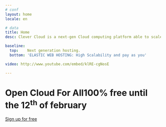 ```yaml
---
# conf
layout: home
locale: en

# data
title: Home
desc: Clever Cloud is a next-gen Cloud computing platform able to scale websites and apps automatically.

baseline:
  top:    Next generation hosting.
  bottom: 'ELASTIC WEB HOSTING: High Scalability and pay as you'

video: http://www.youtube.com/embed/klRE-cgNosE

---
```

<h1 class="cc-home__jumbo__title">Open Cloud For All<span class="cc-home__jumbo__sub">100% free until the 12<SUP>th</SUP> of february</span></h1>
<div class="call-for-action">
   <a class="btn btn-primary btn-large cc-home__jumbo__btn" href="https://console.clever-cloud.com/auth/signup">Sign up for free</a>
</div>
